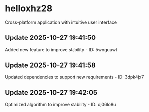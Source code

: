 # helloxhz28
Cross-platform application with intuitive user interface

## Update 2025-10-27 19:41:50
Added new feature to improve stability - ID: 5wnguuwt


## Update 2025-10-27 19:41:58
Updated dependencies to support new requirements - ID: 3dpk4jx7


## Update 2025-10-27 19:42:05
Optimized algorithm to improve stability - ID: oj06lo8u

